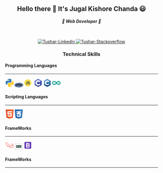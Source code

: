 <h2 align="center">Hello there 👋 It's Jugal Kishore Chanda 😃 </h2>
<h4 align="center"><i> 🌱 Web Developer 🌱</i></h4>
<br>
<p align="center">
  <a href="https://www.linkedin.com/in/jugal-kishore-chanda/" target="_blank">
    <img alt="Tushar-Linkedin"
      src="https://cdn4.iconfinder.com/data/icons/social-messaging-ui-color-shapes-2-free/128/social-linkedin-circle-512.png"
      width="30" height="30">
  </a>

  <a href="https://stackoverflow.com/users/12183206/jugal-kishore-chanda" target="_blank">
    <img alt="Tushar-Stackoverflow"
      src="https://cdn2.iconfinder.com/data/icons/social-icons-color/512/stackoverflow-512.png" width="30" height="30">
  </a>
</p>
<p align="center">

<h3 align="center">Technical Skills</h3>
<h4>Programming Languages</h4>
<hr>
<img src="images/python.png" alt="" width="30px" title="Python"><img src="images/php.png" alt="" width="30px" title="PHP"><img src="images/js.png" alt="" width="30x" title="JavaScript">
<img src="images/c.png" alt="" width="30px" title="C"><img src="images/cpp.png" alt="" width="30px" title="C++"><img src="images/arduino.png" alt="" width="30px" title="Arduino">

<h4>Scripting Languages</h4>
<hr>
<img src="images/html.png" alt="" width="30px" title="HTML"><img src="images/css.png" alt="" width="30px" title="CSS">

<h4>FrameWorks</h4>
<hr>
<img src="images/laravel.png" alt="" width="30px" title="Laravel"><img src="images/django.png" alt="" width="30px" title="Django"><img src="images/bootstrap.png" alt="" width="30px" title="Bootstrap 4">

<h4>FrameWorks</h4>
<hr>

</p>